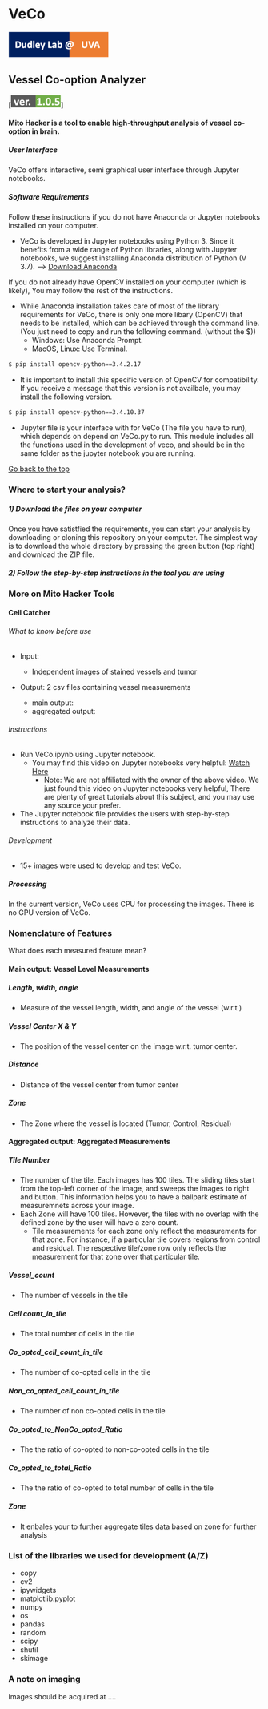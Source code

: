 # VeCo

[![N|Solid](https://raw.githubusercontent.com/Mitogenie/VeCo/main/misc/lab-logo.png)](https://mic.med.virginia.edu/kashatus/)

## Vessel Co-option Analyzer
[![N|Solid](https://raw.githubusercontent.com/Mitogenie/VeCo/main/misc/veco-version.png)]
#### Mito Hacker is a tool to enable high-throughput analysis of vessel co-option in brain.

##### User Interface
VeCo offers interactive, semi graphical user interface through Jupyter notebooks.

##### Software Requirements
Follow these instructions if you do not have Anaconda or Jupyter notebooks installed on your computer.
</br>
  - VeCo is developed in Jupyter notebooks using Python 3. Since it benefits from a wide range of Python libraries, along with Jupyter notebooks, we suggest installing Anaconda distribution of Python (V 3.7). --> [Download Anaconda](https://www.anaconda.com/distribution/)

If you do not already have OpenCV installed on your computer (which is likely), You may follow the rest of the instructions.
  - While Anaconda installation takes care of most of the library requirements for VeCo, there is only one more libary (OpenCV) that needs to be installed, which can be achieved through the command line. (You just need to copy and run the following command. (without the $))
    - Windows: Use Anaconda Prompt.
    - MacOS, Linux: Use Terminal.
```sh
$ pip install opencv-python==3.4.2.17
```
  - It is important to install this specific version of OpenCV for compatibility. If you receive a message that this version is not availbale, you may install the following version.
 ```sh
$ pip install opencv-python==3.4.10.37
```
  - Jupyter file is your interface with for VeCo (The file you have to run), which depends on depend on VeCo.py to run. This module includes all the functions used in the develepment of veco, and should be in the same folder as the jupyter notebook you are running.

[Go back to the top](#cellular-mitochondrial-analyzer)

### Where to start your analysis?
##### 1) Download the files on your computer
Once you have satistfied the requirements, you can start your analysis by downloading or cloning this repository on your computer. The simplest way is to download the whole directory by pressing the green button (top right) and download the ZIP file.

##### 2) Follow the step-by-step instructions in the tool you are using

### More on Mito Hacker Tools

#### Cell Catcher

###### What to know before use
- Input: 
    - Independent images of stained vessels and tumor 
    
- Output: 2 csv files containing vessel measurements
    - main output:
    - aggregated output: 

###### Instructions
- Run VeCo.ipynb using Jupyter notebook.
    - You may find this video on Jupyter notebooks very helpful: [Watch Here](https://youtu.be/HW29067qVWk)
        - Note: We are not affiliated with the owner of the above video. We just found this video on Jupyter notebooks very helpful, There are plenty of great tutorials about this subject, and you may use any source your prefer.
- The Jupyter notebook file provides the users with step-by-step instructions to analyze their data.

###### Development
- 15+ images were used to develop and test VeCo.

##### Processing
In the current version, VeCo uses CPU for processing the images. There is no GPU version of VeCo.

### Nomenclature of Features

What does each measured feature mean?

#### Main output: Vessel Level Measurements
##### Length, width, angle
- Measure of the vessel length, width, and angle of the vessel (w.r.t )
##### Vessel Center X & Y
- The position of the vessel center on the image w.r.t. tumor center.
##### Distance
- Distance of the vessel center from tumor center
##### Zone
- The Zone where the vessel is located (Tumor, Control, Residual)

#### Aggregated output: Aggregated Measurements

##### Tile Number
- The number of the tile. Each images has 100 tiles. The sliding tiles start from the top-left corner of the image, and sweeps the images to right and button. This information helps you to have a ballpark estimate of measuremnets across your image.
- Each Zone will have 100 tiles. However, the tiles with no overlap with the defined zone by the user will have a zero count.
  - Tile measurements for each zone only reflect the measurements for that zone. For instance, if a particular tile covers regions from control and residual. The respective tile/zone row only reflects the measurement for that zone over that particular tile.

##### Vessel_count
- The number of vessels in the tile

##### Cell count_in_tile
- The total number of cells in the tile

##### Co_opted_cell_count_in_tile
- The number of co-opted cells in the tile

##### Non_co_opted_cell_count_in_tile
- The number of non co-opted cells in the tile

##### Co_opted_to_NonCo_opted_Ratio
- The the ratio of co-opted to non-co-opted cells in the tile

##### Co_opted_to_total_Ratio
- The the ratio of co-opted to total number of cells in the tile

##### Zone
- It enbales your to further aggregate tiles data based on zone for further analysis 


### List of the libraries we used for development (A/Z)
- copy
- cv2
- ipywidgets
- matplotlib.pyplot
- numpy
- os
- pandas
- random
- scipy
- shutil
- skimage

### A note on imaging

Images should be acquired at ....

